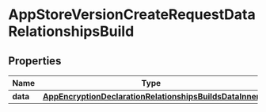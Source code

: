 

# AppStoreVersionCreateRequestDataRelationshipsBuild


## Properties

| Name | Type | Description | Notes |
|------------ | ------------- | ------------- | -------------|
|**data** | [**AppEncryptionDeclarationRelationshipsBuildsDataInner**](AppEncryptionDeclarationRelationshipsBuildsDataInner.md) |  |  [optional] |



